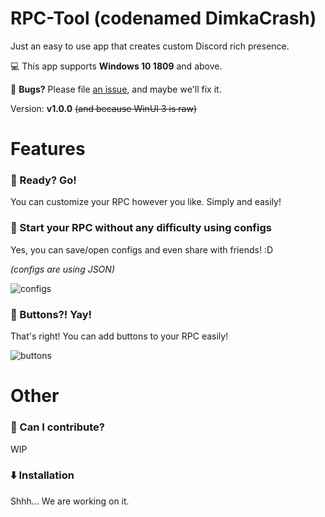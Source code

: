# RPC-Tool (codenamed DimkaCrash)
Just an easy to use app that creates custom Discord rich presence.

💻 This app supports **Windows 10 1809** and above.

🐞 **Bugs?** Please file [an issue](https://github.com/MicroPizdec/RPC-Tool/issues/new), and maybe we'll fix it.

Version: **v1.0.0** ~~(and because WinUI 3 is raw)~~

# Features

### 🚀 Ready? Go!
You can customize your RPC however you like. Simply and easily!

### 💾 Start your RPC without any difficulty using configs
Yes, you can save/open configs and even share with friends! :D

*(configs are using JSON)*

![configs](https://user-images.githubusercontent.com/65908023/154813082-79481235-6008-4c0e-8647-709bc2360feb.png)

### 🔲 Buttons?! Yay!
That's right! You can add buttons to your RPC easily!

![buttons](https://user-images.githubusercontent.com/65908023/154813882-9b557d22-c03c-4d68-85fb-aa0946872fbe.png)

# Other

### 🤔 Can I contribute?
WIP

### ⬇️ Installation
Shhh... We are working on it.
